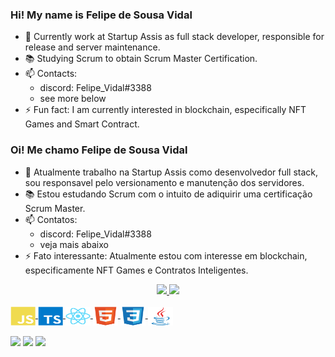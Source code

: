 ### Hi! My name is Felipe de Sousa Vidal


- 💼 Currently work at Startup Assis as full stack developer, responsible for release and server maintenance.
- 📚 Studying Scrum to obtain Scrum Master Certification.
- 📫 Contacts:
  - discord: Felipe_Vidal#3388
  - see more below
- ⚡ Fun fact: I am currently interested in blockchain, especifically NFT Games and Smart Contract. 

### Oi! Me chamo Felipe de Sousa Vidal

- 💼 Atualmente trabalho na Startup Assis como desenvolvedor full stack, sou responsavel pelo versionamento e manutenção dos servidores.
- 📚 Estou estudando Scrum com o intuito de adiquirir uma certificação Scrum Master.
- 📫 Contatos:
  - discord: Felipe_Vidal#3388
  - veja mais abaixo
- ⚡ Fato interessante: Atualmente estou com interesse em blockchain, especificamente NFT Games e Contratos Inteligentes.

<div align="center">
  <a href="https://github.com/FelipeSVidal">
  <img height="180em" src="https://github-readme-stats.vercel.app/api?username=FelipeSVidal&show_icons=true&theme=dracula&include_all_commits=true&count_private=true"/>
  <img height="180em" src="https://github-readme-stats.vercel.app/api/top-langs/?username=FelipeSVidal&layout=compact&langs_count=7&theme=dracula"/>
</div>
<div style="display: inline_block"><br>
  <img align="center" alt="Rafa-Js" height="30" width="40" src="https://raw.githubusercontent.com/devicons/devicon/master/icons/javascript/javascript-plain.svg">
  <img align="center" alt="Rafa-Ts" height="30" width="40" src="https://raw.githubusercontent.com/devicons/devicon/master/icons/typescript/typescript-plain.svg">
  <img align="center" alt="Rafa-React" height="30" width="40" src="https://raw.githubusercontent.com/devicons/devicon/master/icons/react/react-original.svg">
  <img align="center" alt="Rafa-HTML" height="30" width="40" src="https://raw.githubusercontent.com/devicons/devicon/master/icons/html5/html5-original.svg">
  <img align="center" alt="Rafa-CSS" height="30" width="40" src="https://raw.githubusercontent.com/devicons/devicon/master/icons/css3/css3-original.svg">
  <img align="center" alt="Rafa-Python" height="30" width="40" src="https://raw.githubusercontent.com/devicons/devicon/master/icons/java/java-original.svg">
</div>
 <br>
  <div>
  <a href="https://www.instagram.com/feliipevidal/" target="_blank"><img src="https://img.shields.io/badge/-Instagram-%23E4405F?style=for-the-badge&logo=instagram&logoColor=white" target="_blank"></a>
  <a href = "mailto:felipedesousavidal@gmail.com"><img src="https://img.shields.io/badge/-Gmail-%23333?style=for-the-badge&logo=gmail&logoColor=white" target="_blank"></a>
  <a href="https://www.linkedin.com/in/felipe-vidal-b1323a94/" target="_blank"><img src="https://img.shields.io/badge/-LinkedIn-%230077B5?style=for-the-badge&logo=linkedin&logoColor=white" target="_blank"></a> 
 
</div>

